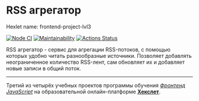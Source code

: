# RSS агрегатор

Hexlet name: frontend-project-lvl3

[![Node CI](https://github.com/Dmytr1K/frontend-project-lvl3/workflows/Node%20CI/badge.svg)](https://github.com/Dmytr1K/frontend-project-lvl3/actions)
[![Maintainability](https://api.codeclimate.com/v1/badges/e2b9b49c1fea340bf0a1/maintainability)](https://codeclimate.com/github/Dmytr1K/frontend-project-lvl3/maintainability)
[![Actions Status](https://github.com/Dmytr1K/frontend-project-lvl3/workflows/hexlet-check/badge.svg)](https://github.com/Dmytr1K/frontend-project-lvl3/actions)

RSS агрегатор - сервис для агрегации RSS-потоков, с помощью которых удобно читать разнообразные источники. Позволяет добавлять неограниченное количество RSS-лент, сам обновляет их и добавляет новые записи в общий поток.

***

Третий из четырёх учебных проектов программы обучения [*Фронтенд JavaScript*](https://ru.hexlet.io/professions/frontend) на образовательной онлайн-платформе [**Хекслет**](https://ru.hexlet.io/pages/about).
